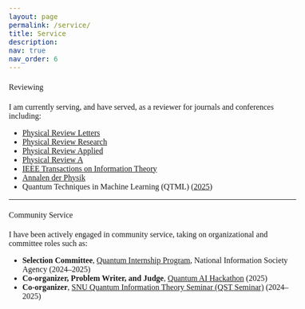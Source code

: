 ```yaml
---
layout: page
permalink: /service/
title: Service
description:
nav: true
nav_order: 6
---
```

<html>
    <head>
        <link rel="preconnect" href="https://fonts.googleapis.com">
        <link rel="preconnect" href="https://fonts.gstatic.com" crossorigin>
        <link href="https://fonts.googleapis.com/css2?family=Bitter:ital,wght@0,100..900;1,100..900&display=swap" rel="stylesheet">
        <style>
            body {
                font-family: "Bitter", serif;
                font-optical-sizing: auto;
                font-weight: 350;
                font-size: 1rem;
            }
            strong, b {
            font-weight: 600;
            }
            h1 { font-weight: 450; }
            h2 { font-weight: 450; }
            h3 { font-weight: 450; }
            h4, h5, h6 { font-weight: 450; }
        </style>
    </head>
</html>

#### Reviewing
I am currently serving, and have served, as a reviewer for journals and conferences including:
- [Physical Review Letters](https://journals.aps.org/prl/)
- [Physical Review Research](https://journals.aps.org/prresearch/)
- [Physical Review Applied](https://journals.aps.org/prapplied/)
- [Physical Review A](https://journals.aps.org/pra/)
- [IEEE Transactions on Information Theory](https://ieeexplore.ieee.org/xpl/RecentIssue.jsp?punumber=18)
- [Annalen der Physik](https://onlinelibrary.wiley.com/journal/15213889)
- Quantum Techniques in Machine Learning (QTML) ([2025](https://qtml2025.cqt.sg/))

---

#### Community Service
I have been actively engaged in community service, taking on organizational and committee roles such as:
- **Selection Committee**, [Quantum Internship Program](https://www.nia.or.kr/site/nia_kor/ex/bbs/View.do?cbIdx=99835&bcIdx=27953&parentSeq=27953), National Information Society Agency (2024–2025)  
- **Co-organizer, Problem Writer, and Judge**, [Quantum AI Hackathon](https://aifactory.space/task/9154/overview) (2025)  
- **Co-organizer**, [SNU Quantum Information Theory Seminar (QST Seminar)](https://sites.google.com/view/team-qst/qst-seminar) (2024–2025)